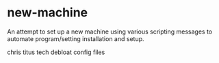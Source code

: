 # new-machine
An attempt to set up a new machine using various scripting messages to automate program/setting installation and setup.


chris titus tech debloat
config files
